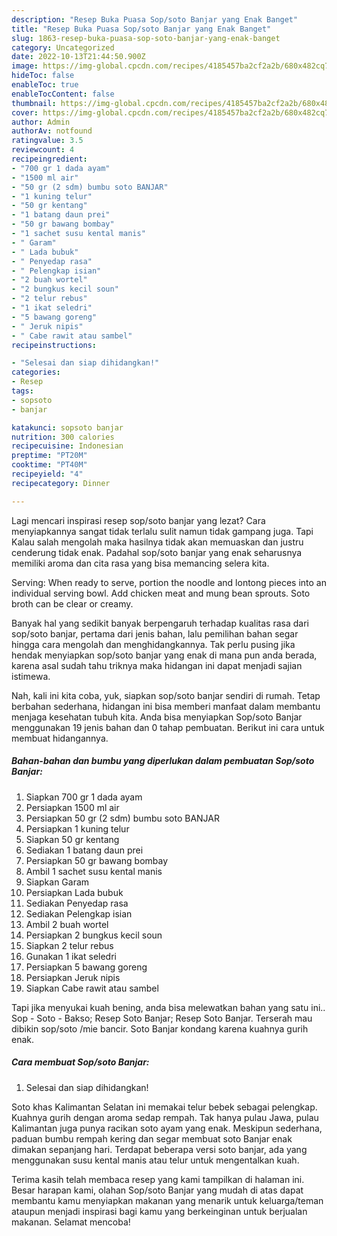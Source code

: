 ```yaml
---
description: "Resep Buka Puasa Sop/soto Banjar yang Enak Banget"
title: "Resep Buka Puasa Sop/soto Banjar yang Enak Banget"
slug: 1863-resep-buka-puasa-sop-soto-banjar-yang-enak-banget
category: Uncategorized
date: 2022-10-13T21:44:50.900Z
image: https://img-global.cpcdn.com/recipes/4185457ba2cf2a2b/680x482cq70/sopsoto-banjar-foto-resep-utama.jpg
hideToc: false
enableToc: true
enableTocContent: false
thumbnail: https://img-global.cpcdn.com/recipes/4185457ba2cf2a2b/680x482cq70/sopsoto-banjar-foto-resep-utama.jpg
cover: https://img-global.cpcdn.com/recipes/4185457ba2cf2a2b/680x482cq70/sopsoto-banjar-foto-resep-utama.jpg
author: Admin
authorAv: notfound
ratingvalue: 3.5
reviewcount: 4
recipeingredient:
- "700 gr 1 dada ayam"
- "1500 ml air"
- "50 gr (2 sdm) bumbu soto BANJAR"
- "1 kuning telur"
- "50 gr kentang"
- "1 batang daun prei"
- "50 gr bawang bombay"
- "1 sachet susu kental manis"
- " Garam"
- " Lada bubuk"
- " Penyedap rasa"
- " Pelengkap isian"
- "2 buah wortel"
- "2 bungkus kecil soun"
- "2 telur rebus"
- "1 ikat seledri"
- "5 bawang goreng"
- " Jeruk nipis"
- " Cabe rawit atau sambel"
recipeinstructions:

- "Selesai dan siap dihidangkan!"
categories:
- Resep
tags:
- sopsoto
- banjar

katakunci: sopsoto banjar 
nutrition: 300 calories
recipecuisine: Indonesian
preptime: "PT20M"
cooktime: "PT40M"
recipeyield: "4"
recipecategory: Dinner

---
```



Lagi mencari inspirasi resep sop/soto banjar yang lezat? Cara menyiapkannya sangat tidak terlalu sulit namun tidak gampang juga. Tapi Kalau salah mengolah maka hasilnya tidak akan memuaskan dan justru cenderung tidak enak. Padahal sop/soto banjar yang enak seharusnya memiliki aroma dan cita rasa yang bisa memancing selera kita.


Serving: When ready to serve, portion the noodle and lontong pieces into an individual serving bowl. Add chicken meat and mung bean sprouts. Soto broth can be clear or creamy.

Banyak hal yang sedikit banyak berpengaruh terhadap kualitas rasa dari sop/soto banjar, pertama dari jenis bahan, lalu pemilihan bahan segar hingga cara mengolah dan menghidangkannya. Tak perlu pusing jika hendak menyiapkan sop/soto banjar yang enak di mana pun anda berada, karena asal sudah tahu triknya maka hidangan ini dapat menjadi sajian istimewa.


Nah, kali ini kita coba, yuk, siapkan sop/soto banjar sendiri di rumah. Tetap berbahan sederhana, hidangan ini bisa memberi manfaat dalam membantu menjaga kesehatan tubuh kita. Anda bisa menyiapkan Sop/soto Banjar menggunakan 19 jenis bahan dan 0 tahap pembuatan. Berikut ini cara untuk membuat hidangannya.

<!--inarticleads1-->

##### Bahan-bahan dan bumbu yang diperlukan dalam pembuatan Sop/soto Banjar:

1. Siapkan 700 gr 1 dada ayam
1. Persiapkan 1500 ml air
1. Persiapkan 50 gr (2 sdm) bumbu soto BANJAR
1. Persiapkan 1 kuning telur
1. Siapkan 50 gr kentang
1. Sediakan 1 batang daun prei
1. Persiapkan 50 gr bawang bombay
1. Ambil 1 sachet susu kental manis
1. Siapkan  Garam
1. Persiapkan  Lada bubuk
1. Sediakan  Penyedap rasa
1. Sediakan  Pelengkap isian
1. Ambil 2 buah wortel
1. Persiapkan 2 bungkus kecil soun
1. Siapkan 2 telur rebus
1. Gunakan 1 ikat seledri
1. Persiapkan 5 bawang goreng
1. Persiapkan  Jeruk nipis
1. Siapkan  Cabe rawit atau sambel


Tapi jika menyukai kuah bening, anda bisa melewatkan bahan yang satu ini.. Sop - Soto - Bakso; Resep Soto Banjar; Resep Soto Banjar. Terserah mau dibikin sop/soto /mie bancir. Soto Banjar kondang karena kuahnya gurih enak. 

<!--inarticleads2-->

##### Cara membuat Sop/soto Banjar:


1. Selesai dan siap dihidangkan!

Soto khas Kalimantan Selatan ini memakai telur bebek sebagai pelengkap. Kuahnya gurih dengan aroma sedap rempah. Tak hanya pulau Jawa, pulau Kalimantan juga punya racikan soto ayam yang enak. Meskipun sederhana, paduan bumbu rempah kering dan segar membuat soto Banjar enak dimakan sepanjang hari. Terdapat beberapa versi soto banjar, ada yang menggunakan susu kental manis atau telur untuk mengentalkan kuah. 

Terima kasih telah membaca resep yang kami tampilkan di halaman ini. Besar harapan kami, olahan Sop/soto Banjar yang mudah di atas dapat membantu kamu menyiapkan makanan yang menarik untuk keluarga/teman ataupun menjadi inspirasi bagi kamu yang berkeinginan untuk berjualan makanan. Selamat mencoba!
